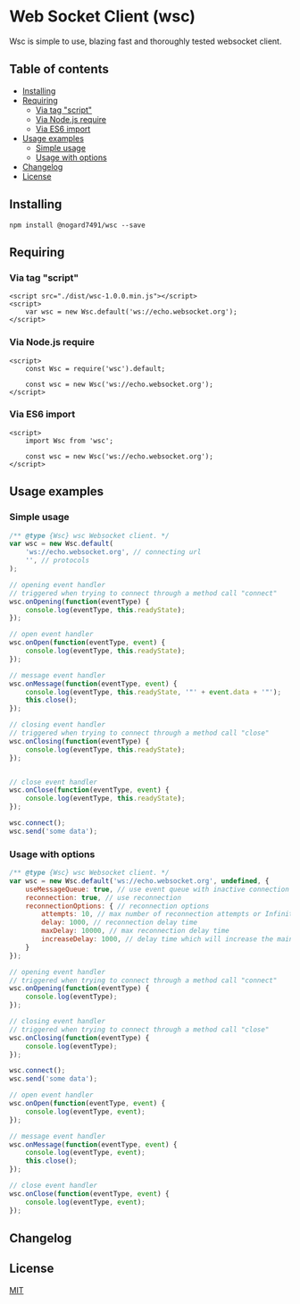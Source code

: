 # Web Socket Client (wsc)

Wsc is simple to use, blazing fast and thoroughly tested websocket client.

## Table of contents

- [Installing](#installing)
- [Requiring](#requiring)
  - [Via tag "script"](#via-tag-script)
  - [Via Node.js require](#via-nodejs-require)
  - [Via ES6 import](#via-es6-import)
- [Usage examples](#usage-examples)
  - [Simple usage](#simple-usage)
  - [Usage with options](#usage-with-options)
- [Changelog](#changelog)
- [License](#license)

## Installing

```
npm install @nogard7491/wsc --save
```

## Requiring

### Via tag "script"

```
<script src="./dist/wsc-1.0.0.min.js"></script>
<script>
    var wsc = new Wsc.default('ws://echo.websocket.org');
</script>
```

### Via Node.js require

```
<script>
    const Wsc = require('wsc').default;

    const wsc = new Wsc('ws://echo.websocket.org');
</script>
```

### Via ES6 import

```
<script>
    import Wsc from 'wsc';

    const wsc = new Wsc('ws://echo.websocket.org');
</script>
```

## Usage examples

### Simple usage

```js
/** @type {Wsc} wsc Websocket client. */
var wsc = new Wsc.default(
    'ws://echo.websocket.org', // connecting url
    '', // protocols
);

// opening event handler
// triggered when trying to connect through a method call "connect"
wsc.onOpening(function(eventType) {
    console.log(eventType, this.readyState);
});

// open event handler
wsc.onOpen(function(eventType, event) {
    console.log(eventType, this.readyState);
});

// message event handler
wsc.onMessage(function(eventType, event) {
    console.log(eventType, this.readyState, '"' + event.data + '"');
    this.close();
});

// closing event handler
// triggered when trying to connect through a method call "close"
wsc.onClosing(function(eventType) {
    console.log(eventType, this.readyState);
});


// close event handler
wsc.onClose(function(eventType, event) {
    console.log(eventType, this.readyState);
});

wsc.connect();
wsc.send('some data');
```

### Usage with options

```js
/** @type {Wsc} wsc Websocket client. */
var wsc = new Wsc.default('ws://echo.websocket.org', undefined, {
    useMessageQueue: true, // use event queue with inactive connection
    reconnection: true, // use reconnection
    reconnectionOptions: { // reconnection options
        attempts: 10, // max number of reconnection attempts or Infinity
        delay: 1000, // reconnection delay time
        maxDelay: 10000, // max reconnection delay time
        increaseDelay: 1000, // delay time which will increase the main delay time when trying to reconnect
    }
});

// opening event handler
// triggered when trying to connect through a method call "connect"
wsc.onOpening(function(eventType) {
    console.log(eventType);
});

// closing event handler
// triggered when trying to connect through a method call "close"
wsc.onClosing(function(eventType) {
    console.log(eventType);
});

wsc.connect();
wsc.send('some data');

// open event handler
wsc.onOpen(function(eventType, event) {
    console.log(eventType, event);
});

// message event handler
wsc.onMessage(function(eventType, event) {
    console.log(eventType, event);
    this.close();
});

// close event handler
wsc.onClose(function(eventType, event) {
    console.log(eventType, event);
});
```

## Changelog

## License

[MIT](LICENSE.md)